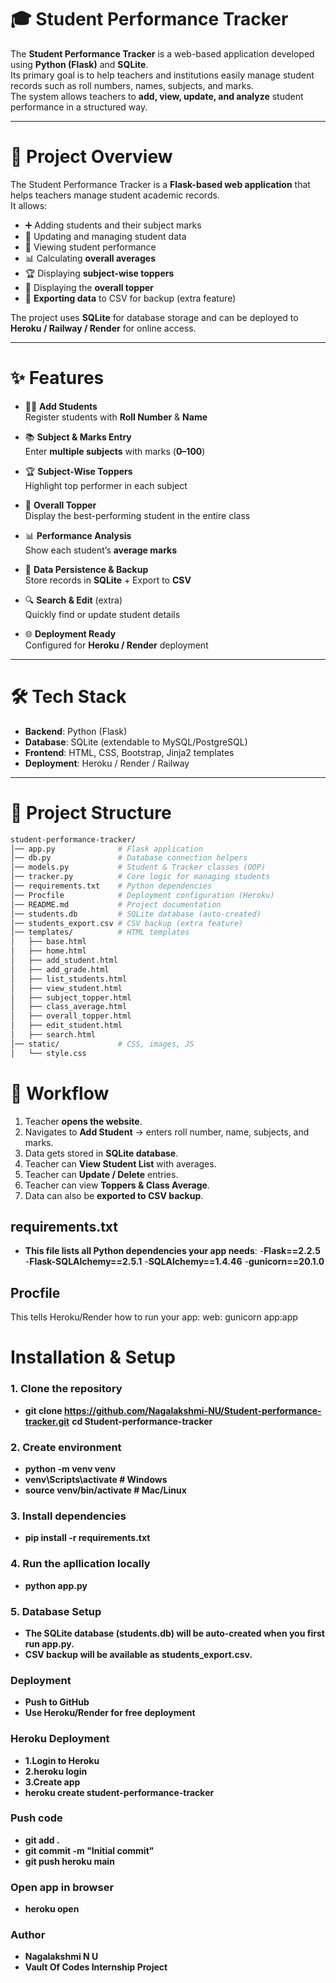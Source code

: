 # 🎓 Student Performance Tracker

The **Student Performance Tracker** is a web-based application developed using **Python (Flask)** and **SQLite**.  
Its primary goal is to help teachers and institutions easily manage student records such as roll numbers, names, subjects, and marks.  
The system allows teachers to **add, view, update, and analyze** student performance in a structured way.  

---

# 📌 Project Overview  

The Student Performance Tracker is a **Flask-based web application** that helps teachers manage student academic records.  
It allows:  
- ➕ Adding students and their subject marks  
- 📝 Updating and managing student data  
- 👀 Viewing student performance  
- 📊 Calculating **overall averages**  
- 🏆 Displaying **subject-wise toppers**  
- 🏅 Displaying the **overall topper**  
- 💾 **Exporting data** to CSV for backup (extra feature)  

The project uses **SQLite** for database storage and can be deployed to **Heroku / Railway / Render** for online access.  

---

# ✨ Features  

- 👩‍🎓 **Add Students**  
  Register students with **Roll Number** & **Name**  

- 📚 **Subject & Marks Entry**  
  Enter **multiple subjects** with marks (**0–100**)  

- 🏆 **Subject-Wise Toppers**  
  Highlight top performer in each subject  

- 🏅 **Overall Topper**  
  Display the best-performing student in the entire class  

- 📊 **Performance Analysis**  
  Show each student’s **average marks**  

- 💾 **Data Persistence & Backup**  
  Store records in **SQLite** + Export to **CSV**  

- 🔍 **Search & Edit** (extra)  
  Quickly find or update student details  

- 🌐 **Deployment Ready**  
  Configured for **Heroku / Render** deployment  

---

# 🛠 Tech Stack  

- **Backend**: Python (Flask)  
- **Database**: SQLite (extendable to MySQL/PostgreSQL)  
- **Frontend**: HTML, CSS, Bootstrap, Jinja2 templates  
- **Deployment**: Heroku / Render / Railway  

---

# 📂 Project Structure  

```bash
student-performance-tracker/
│── app.py              # Flask application
│── db.py               # Database connection helpers
│── models.py           # Student & Tracker classes (OOP)
│── tracker.py          # Core logic for managing students
│── requirements.txt    # Python dependencies
│── Procfile            # Deployment configuration (Heroku)
│── README.md           # Project documentation
│── students.db         # SQLite database (auto-created)
│── students_export.csv # CSV backup (extra feature)
│── templates/          # HTML templates
│   ├── base.html
│   ├── home.html
│   ├── add_student.html
│   ├── add_grade.html
│   ├── list_students.html
│   ├── view_student.html
│   ├── subject_topper.html
│   ├── class_average.html
│   ├── overall_topper.html
│   ├── edit_student.html
│   ├── search.html
│── static/             # CSS, images, JS
│   └── style.css
```
# 🔄 Workflow  

1. Teacher **opens the website**.  
2. Navigates to **Add Student** → enters roll number, name, subjects, and marks.  
3. Data gets stored in **SQLite database**.  
4. Teacher can **View Student List** with averages.  
5. Teacher can **Update / Delete** entries.  
6. Teacher can view **Toppers & Class Average**.  
7. Data can also be **exported to CSV backup**.  

## requirements.txt
- **This file lists all Python dependencies your app needs**:
-**Flask==2.2.5**
-**Flask-SQLAlchemy==2.5.1**
-**SQLAlchemy==1.4.46**
-**gunicorn==20.1.0**

## Procfile
This tells Heroku/Render how to run your app:
web: gunicorn app:app

# Installation & Setup  
### 1. Clone the repository  

- **git clone https://github.com/Nagalakshmi-NU/Student-performance-tracker.git**
  **cd Student-performance-tracker**


### 2. Create environment
- **python -m venv venv**
- **venv\Scripts\activate     # Windows**
- **source venv/bin/activate  # Mac/Linux**

### 3. Install dependencies
- **pip install -r requirements.txt**

### 4. Run the apllication locally
- **python app.py**

### 5. Database Setup
- **The SQLite database (students.db) will be auto-created when you first run app.py.**
- **CSV backup will be available as students_export.csv.**

### Deployment
- **Push to GitHub**
- **Use Heroku/Render for free deployment**
### Heroku Deployment
- **1.Login to Heroku**
- **2.heroku login**
- **3.Create app**
- **heroku create student-performance-tracker**
### Push code
- **git add .**
- **git commit -m "Initial commit"**
- **git push heroku main**
### Open app in browser
- **heroku open**

### Author
- **Nagalakshmi N U**
- **Vault Of Codes Internship Project**